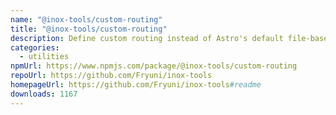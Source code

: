 ```yaml
---
name: "@inox-tools/custom-routing"
title: "@inox-tools/custom-routing"
description: Define custom routing instead of Astro's default file-based routing.
categories:
  - utilities
npmUrl: https://www.npmjs.com/package/@inox-tools/custom-routing
repoUrl: https://github.com/Fryuni/inox-tools
homepageUrl: https://github.com/Fryuni/inox-tools#readme
downloads: 1167
---
```

